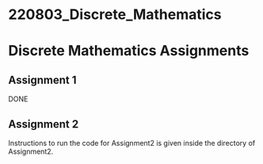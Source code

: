 # 220803_Discrete_Mathematics
# Discrete Mathematics Assignments

## Assignment 1
DONE

## Assignment 2
Instructions to run the code for Assignment2 is given inside the directory of Assignment2.

